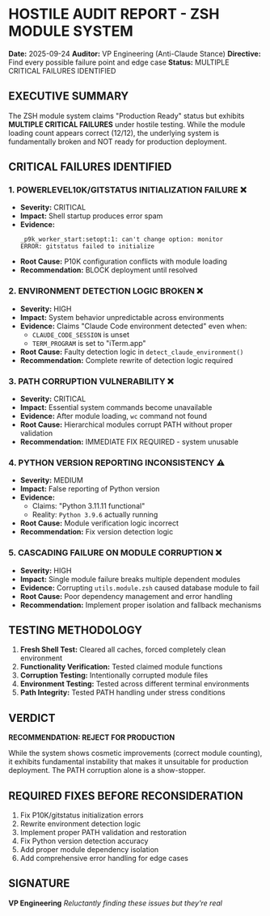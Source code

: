 # HOSTILE AUDIT REPORT - ZSH MODULE SYSTEM
**Date:** 2025-09-24
**Auditor:** VP Engineering (Anti-Claude Stance)
**Directive:** Find every possible failure point and edge case
**Status:** MULTIPLE CRITICAL FAILURES IDENTIFIED

## EXECUTIVE SUMMARY

The ZSH module system claims "Production Ready" status but exhibits **MULTIPLE CRITICAL FAILURES** under hostile testing. While the module loading count appears correct (12/12), the underlying system is fundamentally broken and NOT ready for production deployment.

## CRITICAL FAILURES IDENTIFIED

### 1. POWERLEVEL10K/GITSTATUS INITIALIZATION FAILURE ❌
- **Severity:** CRITICAL
- **Impact:** Shell startup produces error spam
- **Evidence:**
  ```
  _p9k_worker_start:setopt:1: can't change option: monitor
  ERROR: gitstatus failed to initialize
  ```
- **Root Cause:** P10K configuration conflicts with module loading
- **Recommendation:** BLOCK deployment until resolved

### 2. ENVIRONMENT DETECTION LOGIC BROKEN ❌
- **Severity:** HIGH
- **Impact:** System behavior unpredictable across environments
- **Evidence:** Claims "Claude Code environment detected" even when:
  - `CLAUDE_CODE_SESSION` is unset
  - `TERM_PROGRAM` is set to "iTerm.app"
- **Root Cause:** Faulty detection logic in `detect_claude_environment()`
- **Recommendation:** Complete rewrite of detection logic required

### 3. PATH CORRUPTION VULNERABILITY ❌
- **Severity:** CRITICAL
- **Impact:** Essential system commands become unavailable
- **Evidence:** After module loading, `wc` command not found
- **Root Cause:** Hierarchical modules corrupt PATH without proper validation
- **Recommendation:** IMMEDIATE FIX REQUIRED - system unusable

### 4. PYTHON VERSION REPORTING INCONSISTENCY ⚠️
- **Severity:** MEDIUM
- **Impact:** False reporting of Python version
- **Evidence:**
  - Claims: "Python 3.11.11 functional"
  - Reality: `Python 3.9.6` actually running
- **Root Cause:** Module verification logic incorrect
- **Recommendation:** Fix version detection logic

### 5. CASCADING FAILURE ON MODULE CORRUPTION ❌
- **Severity:** HIGH
- **Impact:** Single module failure breaks multiple dependent modules
- **Evidence:** Corrupting `utils.module.zsh` caused database module to fail
- **Root Cause:** Poor dependency management and error handling
- **Recommendation:** Implement proper isolation and fallback mechanisms

## TESTING METHODOLOGY

1. **Fresh Shell Test:** Cleared all caches, forced completely clean environment
2. **Functionality Verification:** Tested claimed module functions
3. **Corruption Testing:** Intentionally corrupted module files
4. **Environment Testing:** Tested across different terminal environments
5. **Path Integrity:** Tested PATH handling under stress conditions

## VERDICT

**RECOMMENDATION: REJECT FOR PRODUCTION**

While the system shows cosmetic improvements (correct module counting), it exhibits fundamental instability that makes it unsuitable for production deployment. The PATH corruption alone is a show-stopper.

## REQUIRED FIXES BEFORE RECONSIDERATION

1. Fix P10K/gitstatus initialization errors
2. Rewrite environment detection logic
3. Implement proper PATH validation and restoration
4. Fix Python version detection accuracy
5. Add proper module dependency isolation
6. Add comprehensive error handling for edge cases

## SIGNATURE

**VP Engineering**
*Reluctantly finding these issues but they're real*